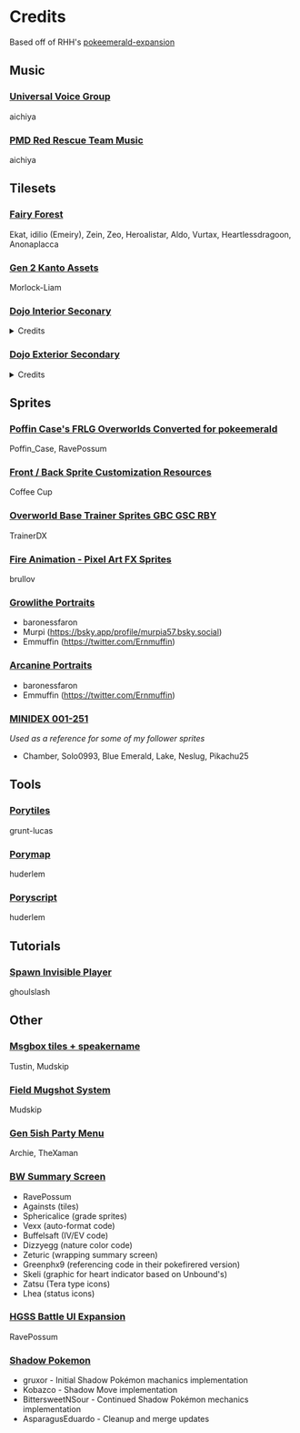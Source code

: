 # Credits
Based off of RHH's [pokeemerald-expansion](https://github.com/rh-hideout/pokeemerald-expansion)

## Music
### [Universal Voice Group](https://github.com/aichiya/pokeemerald-expansion/tree/pokeemerald-expansion-universal-voicegroup)
aichiya

### [PMD Red Rescue Team Music](https://github.com/aichiya/pokeemerald-expansion/tree/pokeemerald-expansion-pmd-red-music-test)
aichiya

## Tilesets

### [Fairy Forest](https://www.deviantart.com/emeiry/art/Fairy-Forest-GBC-Esque-palette-901425506)
Ekat, idilio (Emeiry), Zein, Zeo, Heroalistar, Aldo, Vurtax, Heartlessdragoon, Anonaplacca

### [Gen 2 Kanto Assets](https://www.deviantart.com/morlock-liam/art/Gen-2-Kanto-Assets-1186958016)
Morlock-Liam

### [Dojo Interior Seconary](https://github.com/Pawkkie/Team-Aquas-Asset-Repo/tree/main/Tilesets/The%20Great%20Tileset%20Exchange/Full%20Tilesets/Dojo%20Interior%20Secondary)
<details>
<summary>Credits</summary>

- Insertable format : Rahtak

- Credits to rejuvenation dev team:
  - Zumi (Honnojis)
  - Crimson
  - CeriseBlossome
  - Winter
  - Azeria
  - Dallas
  - Soulja
  - Janichroma
  - Kyledove(Deviantart)
  - ligtherzein
  - Zumi (Honnojis)
  - Zerudez (Deviantart)
  - Lemon
  - princess-phoenix
  - Kidkatt
  - SacredDragonair
  - DarkusShadow
  - ActionReplayer
  - Pokemon Trainer Jackey
  - Noscium
  - Quanyails
  - Zermonious
  - GeoIsEvil
  - Kyle Dove
  - dDialgaDiamondb
  - N-kin
  - Misterreno
  - Kevfin
  - Xtreme1992
  - Vale98PM
  - Branflakes325
  - Dreadwing93
  - Amethyst
  - Jan
  - Zumi (Honnojis)
  - Bazaro
  - Koyo
  - Smeargletail
  - Noscium
  - Lepagon
  - N-kin
  - fishbowlsoul90
  - princess-phoenix
  - SageDeoxys
  - Kyle-Dove
  - DatLopunnyTho
  - Conyjams
  - kaji atsu
  - The cynical poet
  - LuigiPlayer
  - Falgaia of the Smogon S/M sprite project
  - Pikafan2000
  - Lord-Myre
  - Amethyst
  - conyjams
  - KingOfThe-X-Roads
  - Crocovyle
  - Cynda
  - InvoluntaryTwitch
  - zlolxd
  - mjco
  - G.E.Z.
  - Marcello
  - Khrona
  - Janichroma
  - Maruno & Pkmn Essentials Team
  - Amethyst
  - Alistair
  - Clara-WaH
  - Pyrolusite
  - StargazerSammie
  - Ekat
  - SacredDragonair
  - ChaoticCherryCake
  - PrincessPhoenix
  - HeartlessDragon
  - Vurtax
</details>

### [Dojo Exterior Secondary](https://github.com/Pawkkie/Team-Aquas-Asset-Repo/tree/75ca38e301d307b050befc36388cccc36b1f2c0b/Tilesets/The%20Great%20Tileset%20Exchange/Full%20Tilesets/Dojo%20Exterior%20Secondary)
<details>
<summary>Credits</summary>

- Insertable format : Rahtak

- Building by TheDeadHeroAlistair

- Assembling : Yumekua

- Primary creators
  - Ekat99
  - Heartlessdragoon
  - Vurtax

- Extra creators
  - Redblueyellow
  - Heartless Dragoon
  - Morlockhater
  - Nemu
  - Ross Hawkins
  - Pokemon Dawn Team
  - Slimshady
  - Thedeadheroalistar
  - The-Red-Ex
  - Zein
  - Fabnt
  - Idilio
  - Silverdeoxys563
  - Puggsoy
  - Aveontrainer
  - Alistar
  - Shyinn
  - Dragoon
  - Zein
  - War8
  - SteamyJ
  - Anonaplacca
  - Dasani
  - Zeo
  - Pokémon Rejuvenation Team
  - Anonaplacca
  - 125scratch
  - aj nitro
  - Akiazurka
  - Aleclom
  - Anonalpacca
  - Bacon
  - Cuddlesthefatcat
  - Dawnbronze
  - french orange
  - J-Treecko252
  - Labs
  - Lennybitao
  - Matheus123
  - Mr. C
  - oceanside
  - ploaj
  - Pokemon Reborn Team
  - Random Talking Bush
  - Remy
  - robbydude
  - RocketSeviperShadow
  - Seiyouh
  - snuffles5
  - spherical ice
  - taka Digi and Joe Schmoe
  - The Purple Stuff
  - The Red-Ex
  - TheWildDeadHero
  - Tonberry2k
  - XDinky
  - Thewilddeadhero
  - Skidmarc25
</details>

## Sprites
### [Poffin Case's FRLG Overworlds Converted for pokeemerald](https://github.com/Pawkkie/Team-Aquas-Asset-Repo/tree/75ca38e301d307b050befc36388cccc36b1f2c0b/Overworld%20Trainer%20Sprites/RavePossum/Poffin-Case-Overworlds-Converted)
Poffin_Case, RavePossum

### [Front / Back Sprite Customization Resources](https://github.com/Pawkkie/Team-Aquas-Asset-Repo/tree/main/Trainer%20Back%20Sprites/Coffee%20Cup)
Coffee Cup

### [Overworld Base Trainer Sprites GBC GSC RBY](https://www.deviantart.com/trainerdx/art/Pokemon-Overworld-Base-Trainer-Sprites-GBC-GSC-RBY-905573805)
TrainerDX

### [Fire Animation - Pixel Art FX Sprites](https://brullov.itch.io/fire-animation)
brullov

### [Growlithe Portraits](https://sprites.pmdcollab.org/#/0058?form=2)
- baronessfaron
- Murpi (https://bsky.app/profile/murpia57.bsky.social)
- Emmuffin (https://twitter.com/Ernmuffin)

### [Arcanine Portraits](https://sprites.pmdcollab.org/#/0059?form=2)
- baronessfaron
- Emmuffin (https://twitter.com/Ernmuffin)

### [MINIDEX 001-251](https://imgur.com/approximately-2-years-ago-we-managed-to-expand-minisprite-limit-pokemon-g-s-c-from-38-to-255-here-is-what-they-look-like-VKCdkx5)
_Used as a reference for some of my follower sprites_
- Chamber, Solo0993, Blue Emerald, Lake, Neslug, Pikachu25

## Tools
### [Porytiles](https://github.com/grunt-lucas/porytiles)
grunt-lucas

### [Porymap](https://github.com/huderlem/porymap)
huderlem

### [Poryscript](https://github.com/huderlem/poryscript)
huderlem

## Tutorials
### [Spawn Invisible Player](https://github.com/pret/pokeemerald/wiki/Spawn-Invisible-Player)
ghoulslash

## Other
### [Msgbox tiles + speakername](https://github.com/mudskipper13/pokeemerald/commit/ea080ca694bfdff924627667bfa2d6f117ccca53)
Tustin, Mudskip

### [Field Mugshot System](https://github.com/mudskipper13/pokeemerald/tree/feature/field-mugshot)
Mudskip

### [Gen 5ish Party Menu](https://github.com/TeamAquasHideout/pokeemerald/tree/gen5ish_party_menu)
Archie, TheXaman

### [BW Summary Screen](https://github.com/ravepossum/pokeemerald-expansion/wiki#bw_summary_screen_expansion)
- RavePossum
- Againsts (tiles)
- Sphericalice (grade sprites)
- Vexx (auto-format code)
- Buffelsaft (IV/EV code)
- Dizzyegg (nature color code)
- Zeturic (wrapping summary screen)
- Greenphx9 (referencing code in their pokefirered version)
- Skeli (graphic for heart indicator based on Unbound's)
- Zatsu (Tera type icons)
- Lhea (status icons)

### [HGSS Battle UI Expansion](https://github.com/ravepossum/pokeemerald-expansion/tree/hgss_battle_ui_expansion)
RavePossum

### [Shadow Pokemon](https://github.com/rh-hideout/pokeemerald-expansion/pull/4128)
- gruxor - Initial Shadow Pokémon machanics implementation
- Kobazco - Shadow Move implementation
- BittersweetNSour - Continued Shadow Pokémon mechanics implementation
- AsparagusEduardo - Cleanup and merge updates
